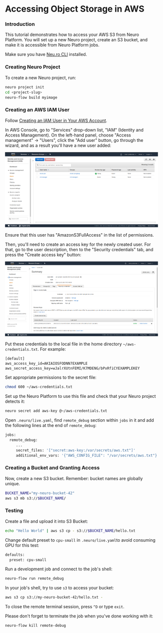 # Accessing Object Storage in AWS

### Introduction

This tutorial demonstrates how to access your AWS S3 from Neuro Platform. You will set up a new Neuro project, create an S3 bucket, and make it is accessible from Neuro Platform jobs.

Make sure you have [Neu.ro CLI](https://neu-ro.gitbook.io/neu-ro-cli-reference/) installed.

### Creating Neuro Project

To create a new Neuro project, run:

```bash
neuro project init
cd <project-slug>
neuro-flow build myimage
```

### Creating an AWS IAM User

Follow [Creating an IAM User in Your AWS Account](https://docs.aws.amazon.com/IAM/latest/UserGuide/id_users_create.html).

In AWS Console, go to "Services" drop-down list, "IAM" \(Identity and Access Management\). On the left-hand panel, choose "Access management" -&gt; "Users", click the "Add user" button, go through the wizard, and as a result you'll have a new user added:

![](../.gitbook/assets/1_add_user.png)

Ensure that this user has "AmazonS3FullAccess" in the list of permissions.

Then, you'll need to create an access key for the newly created user. For that, go to the user description, then to the "Security credentials" tab, and press the "Create access key" button:

![](../.gitbook/assets/2_create_key.png)

Put these credentials to the local file in the home directory `~/aws-credentials.txt`. For example:

```text
[default]
aws_access_key_id=AKIAIOSFODNN7EXAMPLE
aws_secret_access_key=wJalrXUtnFEMI/K7MDENG/bPxRfiCYEXAMPLEKEY
```

Set appropriate permissions to the secret file:

```bash
chmod 600 ~/aws-credentials.txt
```

Set up the Neuro Platform to use this file and check that your Neuro project detects it:

```bash
neuro secret add aws-key @~/aws-credentials.txt
```

Open `.neuro/live.yaml`, find `remote_debug` section within `jobs` in it and add the following lines at the end of `remote_debug`:

```bash
jobs:
  remote_debug:
     ...
     secret_files: '["secret:aws-key:/var/secrets/aws.txt"]'
     additional_env_vars: '{"AWS_CONFIG_FILE": "/var/secrets/aws.txt"}'
```

### Creating a Bucket and Granting Access

Now, create a new S3 bucket. Remember: bucket names are globally unique.

```bash
BUCKET_NAME="my-neuro-bucket-42"
aws s3 mb s3://$BUCKET_NAME/
```

### Testing

Create a file and upload it into S3 Bucket:

```bash
echo "Hello World" | aws s3 cp - s3://$BUCKET_NAME/hello.txt
```

Change default preset to `cpu-small` in `.neuro/live.yaml`to avoid consuming GPU for this test:

```bash
defaults:
  preset: cpu-small
```

Run a development job and connect to the job's shell:

```bash
neuro-flow run remote_debug
```

In your job's shell, try to use `s3` to access your bucket:

```bash
aws s3 cp s3://my-neuro-bucket-42/hello.txt -
```

To close the remote terminal session, press `^D` or type `exit`.

Please don't forget to terminate the job when you've done working with it:

```bash
neuro-flow kill remote-debug
```

